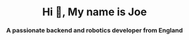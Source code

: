 <h1 align="center">Hi 👋, My name is Joe</h1>
<h3 align="center">A passionate backend and robotics developer from England</h3>
